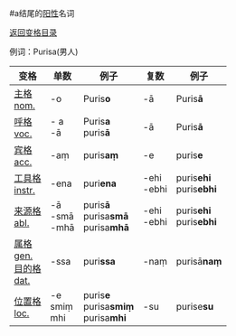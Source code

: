 #a结尾的[阳性](masculime.md)名词

[返回变格目录](declension.md)

例词：Purisa\(男人\)


| 变格 | 单数 | 例子 |复数 | 例子 |
| --- | ----- | ------ |---- | ---- |
| [主格<br>nom.](nom.md) | -o | Puris**o** | -ā | Puris**ā** |
| [呼格<br>voc.](voc.md) | - a <br>-ā | Puris**a**<br>puris**ā** | -ā | Puris**ā** |
| [宾格<br>acc.](acc.md) |-aṃ | puris**aṃ** | -e| puris**e** |
| [工具格<br>instr.](instr.md) |-ena | puri**ena** |-ehi<br>-ebhi |puris**ehi**<br>puris**ebhi**|
| [来源格<br>abl.](abl.md) |-ā <br>-smā<br>-mhā |puris**ā**<br>purisa**smā**<br>purisa**mhā** | -ehi<br>-ebhi |puris**ehi**<br>puris**ebhi** |
| [属格<br>gen.](gen.md)<br>[目的格<br>dat.](dat.md) | -ssa |puri**ssa** | -naṃ |purisā**naṃ** |
| [位置格<br>loc.](loc.md) |-e<br>smiṃ<br>mhi |puris**e**<br>purisa**smiṃ**<br>purisa**mhi** |-su |purise**su** |
